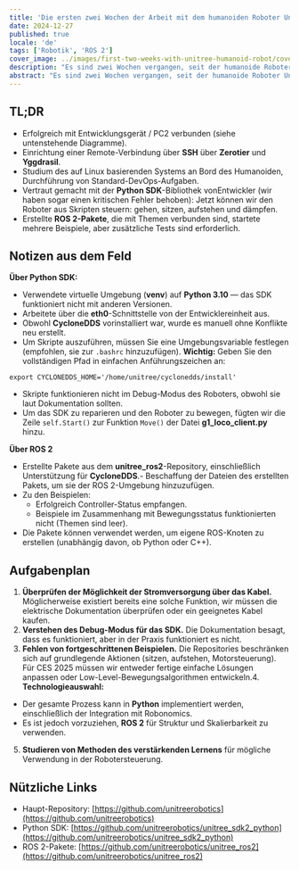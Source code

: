 ```yaml
---
title: 'Die ersten zwei Wochen der Arbeit mit dem humanoiden Roboter Unitree G1'
date: 2024-12-27
published: true
locale: 'de'
tags: ['Robotik', 'ROS 2']
cover_image: ../images/first-two-weeks-with-unitree-humanoid-robot/cover.webp
description: "Es sind zwei Wochen vergangen, seit der humanoide Roboter Unitree G1 im Robonomics-Labor angekommen ist. Ein Team von mindestens fünf Ingenieuren mit Master-Abschlüssen in Robotik hat sofort damit begonnen, das neue Gerät zu studieren und zu programmieren. Wir möchten die ersten Neuigkeiten aus dem Feld teilen: Eindrücke, Erkenntnisse und Herausforderungen auf dem Weg zu, wie wir hoffen, einer humanoiden Revolution!"
abstract: "Es sind zwei Wochen vergangen, seit der humanoide Roboter Unitree G1 im Robonomics-Labor angekommen ist. Ein Team von mindestens fünf Ingenieuren mit Master-Abschlüssen in Robotik hat sofort damit begonnen, das neue Gerät zu studieren und zu programmieren. Wir möchten die ersten Neuigkeiten aus dem Feld teilen: Eindrücke, Erkenntnisse und Herausforderungen auf dem Weg zu, wie wir hoffen, einer humanoiden Revolution!"
---
```


## TL;DR

- Erfolgreich mit Entwicklungsgerät / PC2 verbunden (siehe untenstehende Diagramme).
- Einrichtung einer Remote-Verbindung über **SSH** über **Zerotier** und **Yggdrasil**.
- Studium des auf Linux basierenden Systems an Bord des Humanoiden, Durchführung von Standard-DevOps-Aufgaben.
- Vertraut gemacht mit der **Python SDK**-Bibliothek vonEntwickler (wir haben sogar einen kritischen Fehler behoben): Jetzt können wir den Roboter aus Skripten steuern: gehen, sitzen, aufstehen und dämpfen.
- Erstellte **ROS 2-Pakete**, die mit Themen verbunden sind, startete mehrere Beispiele, aber zusätzliche Tests sind erforderlich.

<rb-image zoom src="./images/first-two-weeks-with-unitree-humanoid-robot/image-schemes.webp" alt="Datenstrom des Unitree-Humanoiden-Roboters" />

## Notizen aus dem Feld

**Über Python SDK:**

- Verwendete virtuelle Umgebung (**venv**) auf **Python 3.10** — das SDK funktioniert nicht mit anderen Versionen.
- Arbeitete über die **eth0**-Schnittstelle von der Entwicklereinheit aus.
- Obwohl **CycloneDDS** vorinstalliert war, wurde es manuell ohne Konflikte neu erstellt.
- Um Skripte auszuführen, müssen Sie eine Umgebungsvariable festlegen (empfohlen, sie zur `.bashrc` hinzuzufügen). **Wichtig:** Geben Sie den vollständigen Pfad in einfachen Anführungszeichen an:

<rb-code>

```
export CYCLONEDDS_HOME='/home/unitree/cyclonedds/install'
```
</rb-code>

- Skripte funktionieren nicht im Debug-Modus des Roboters, obwohl sie laut Dokumentation sollten.
- Um das SDK zu reparieren und den Roboter zu bewegen, fügten wir die Zeile `self.Start()` zur Funktion `Move()` der Datei **g1_loco_client.py** hinzu.

**Über ROS 2**

- Erstellte Pakete aus dem **unitree_ros2**-Repository, einschließlich Unterstützung für **CycloneDDS**.- Beschaffung der Dateien des erstellten Pakets, um sie der ROS 2-Umgebung hinzuzufügen.
- Zu den Beispielen:
  - Erfolgreich Controller-Status empfangen.
  - Beispiele im Zusammenhang mit Bewegungsstatus funktionierten nicht (Themen sind leer).
- Die Pakete können verwendet werden, um eigene ROS-Knoten zu erstellen (unabhängig davon, ob Python oder C++).

<rb-grid :columns="2" textAlign="center" align="end">
  <rb-grid-element>
    <rb-image zoom src="./images/first-two-weeks-with-unitree-humanoid-robot/first-entering.webp" alt="Unitree Humanoid Robot erster Eintritt" />
  </rb-grid-element>
  <rb-grid-element>
    <rb-image zoom src="./images/first-two-weeks-with-unitree-humanoid-robot/cyclonedds-error.webp" alt="Unitree Humanoid Robot CycloneDDS-Fehler" />
  </rb-grid-element>
</rb-grid>

## Aufgabenplan

1. **Überprüfen der Möglichkeit der Stromversorgung über das Kabel.** Möglicherweise existiert bereits eine solche Funktion, wir müssen die elektrische Dokumentation überprüfen oder ein geeignetes Kabel kaufen.
2. **Verstehen des Debug-Modus für das SDK.** Die Dokumentation besagt, dass es funktioniert, aber in der Praxis funktioniert es nicht.
3. **Fehlen von fortgeschrittenen Beispielen.** Die Repositories beschränken sich auf grundlegende Aktionen (sitzen, aufstehen, Motorsteuerung). Für CES 2025 müssen wir entweder fertige einfache Lösungen anpassen oder Low-Level-Bewegungsalgorithmen entwickeln.4. **Technologieauswahl:**
  - Der gesamte Prozess kann in **Python** implementiert werden, einschließlich der Integration mit Robonomics.
  - Es ist jedoch vorzuziehen, **ROS 2** für Struktur und Skalierbarkeit zu verwenden.
5. **Studieren von Methoden des verstärkenden Lernens** für mögliche Verwendung in der Robotersteuerung.

## Nützliche Links

- Haupt-Repository: [https://github.com/unitreerobotics](https://github.com/unitreerobotics)   
- Python SDK: [https://github.com/unitreerobotics/unitree_sdk2_python](https://github.com/unitreerobotics/unitree_sdk2_python)   
- ROS 2-Pakete: [https://github.com/unitreerobotics/unitree_ros2](https://github.com/unitreerobotics/unitree_ros2)  